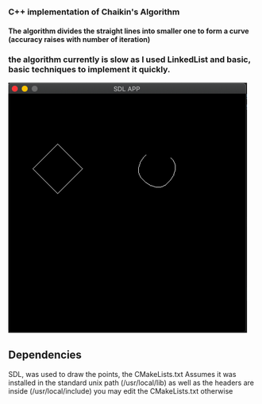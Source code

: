 ### C++ implementation of Chaikin's Algorithm

#### The algorithm divides the straight lines into smaller one to form a curve (accuracy raises with number of iteration)


### the algorithm currently is slow as I used LinkedList and basic, basic techniques to implement it quickly.

![a photo of the algorithm](algorithm-in-action.png)

## Dependencies 
SDL, was used to draw the points, the CMakeLists.txt Assumes it was installed in the standard unix path (/usr/local/lib) as well as the headers are inside (/usr/local/include)
you may edit the CMakeLists.txt otherwise